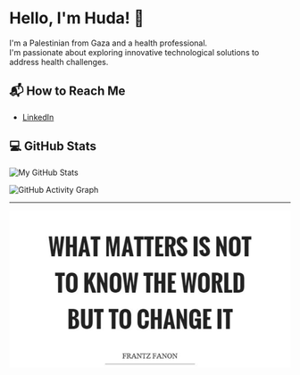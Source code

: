 # Hello, I'm Huda! 👋

I'm a Palestinian from Gaza and a health professional.  
I'm passionate about exploring innovative technological solutions to address health challenges.

## 📬 How to Reach Me

- [LinkedIn](https://www.linkedin.com/in/huda-alamassi/)

## 💻 GitHub Stats

![My GitHub Stats](https://github-readme-stats.vercel.app/api?username=hudaalamassi&theme=radical&show_icons=true)

![GitHub Activity Graph](https://github-readme-activity-graph.vercel.app/graph?username=hudaalamassi&theme=default)

---

![What really matters!](https://github.com/hudaalamassi/hudaalamassi/blob/main/what-matters-is-not-to-know-the-world-but-to-change-it-quote-1%20(1).jpg)

